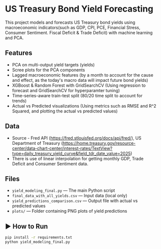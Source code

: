 # US Treasury Bond Yield Forecasting

This project models and forecasts US Treasury bond yields using macroeconomic indicators(such as GDP, CPI, PCE, Financial Stress, Consumer Sentiment. Fiscal Deficit & Trade Deficit) with machine learning and PCA.

## Features
- PCA on multi-output yield targets (yields)
- Scree plots for the PCA components
- Lagged macroeconomic features (by a month to account for the cause and effect, as the today's macro data will impact future bond yields)
- XGBoost & Random Forest with GridSearchCV (Using regression to forecast and GridSearchCV for hyperparamter tuning)
- Time-series-aware train-test split (80/20 time split to account for trends)
- Actual vs Predicted visualizations (Using metrics such as RMSE and R^2 Squared, and plotting the actual vs predicted values)

## Data
- Source - Fred API (https://fred.stlouisfed.org/docs/api/fred/), US Department of Treasury (https://home.treasury.gov/resource-center/data-chart-center/interest-rates/TextView?type=daily_treasury_yield_curve&field_tdr_date_value=2025) 
- There is use of linear interpolation for getting monthly GDP, Trade Deficit and Consumer Sentiment data.

##  Files
- `yield_modeling_final.py` — The main Python script
- `final_data_with_all_yields.csv` — Input data (local only)
- `yield_predictions_comparison.csv` — Output file with actual vs predicted values
- `plots/` — Folder containing PNG plots of yield predictions

## ▶ How to Run
```bash
pip install -r requirements.txt
python yield_modeling_final.py
